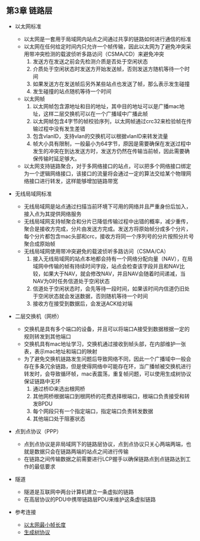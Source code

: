 ## 第3章 链路层
+ 以太网标准
    - 以太网是一套用于局域网内站点之间通过共享的链路如何进行通信的标准
    - 以太网在任何给定时间内只允许一个帧传输，因此以太网为了避免冲突采用带冲突检测的载波侦听多路访问（CSMA/CD）来避免冲突
        1. 发送方在发送之前会先检测介质是否处于空闲状态
        2. 介质处于空闲状态时发送方开始发送帧，否则发送方随机等待一个时间
        3. 如果发送方在发送帧后另外某些站点也发送了帧，那么表示发生碰撞
        4. 发生碰撞的站点随机等待一个时间
    - 以太网帧
        1. 以太网帧包含源地址和目的地址，其中目的地址可以是广播mac地址，这样二层交换机可以在一个广播域中广播此帧
        2. 以太网帧包含4字节的帧校验序列，以太网帧通过crc32来检验帧在传输过程中没有发生差错
        3. 包含vlanID，支持vlan的交换机可以根据vlanID来转发流量
        4. 帧大小具有限制，一般最小为64字节，原因是需要确保在发送过程中发生的冲突在到达发送方时，发送方仍然在传输当前帧，因此需要确保传输时延足够大。
    - 以太网支持链路聚合，对于多网络接口的站点，可以把多个网络接口绑定为一个逻辑网络接口，该接口的流量将会通过一定的算法交给某个物理网络接口进行转发，这样能够增加链路带宽
+ 无线局域网标准
    - 无线局域网是站点通过扫描当前环境下可用的网络并且严重身份后加入，接入点为其提供网络服务
    - 无线局域网支持帧聚合和分片已降低传输过程中出错的概率，减少重传，聚合是接收方完成，分片由发送方完成。发送方将原始帧分成多个分片，每个分片都包含mac头部和crc，接收方将同一个序列号的分片按照分片号聚合成原始帧
    - 无线局域网使用带冲突避免的载波侦听多路访问（CSMA/CA）
        1. 接入无线局域网的站点本地都会持有一个网络分配向量（NAV），在局域网中传输的帧有持续时间字段，站点会检查该字段并且和NAV比较，如果大于NAV，就会修改NAV，并且NAV会随着时间递减，当NAV为0时任务信道处于空闲状态
        2. 信道处于空闲状态时，会先等待一段时间，如果该时间内信道仍旧处于空闲状态就会发送数据，否则随机等待一个时间
        3. 接收方在接受到数据后，会发送ACK给对端
+ 二层交换机（网桥）
    - 交换机是具有多个端口的设备，并且可以将端口A接受到数据根据一定的规则转发到其他端口
    - 交换机具有mac地址学习，交换机通过接收到帧头部，在内部维护一张表，表示mac地址和端口的映射
    - 为了避免交换机链路发生问题后导致网络不同，因此一个广播域中一般会存在多条冗余链路，但是使得网络中可能存在环，当广播帧被交换机进行转发时，会导致循环帧，mac表震荡，重复帧问题，可以使用生成树协议保证链路中无环
        1. 通过桥ID来选出根网桥
        2. 其他网桥根据端口到根网桥的花费选择根端口，根端口负责接受和转发BPDU
        3. 每个网段只有一个指定端口，指定端口负责转发数据
        4. 其他端口处于阻塞状态
+ 点到点协议（PPP）
    - 点到点协议是非局域网下的链路层协议，点到点协议只关心两端两端，也就是数据只会在链路两端的站点之间进行传输
    - 在链路之间传输数据之前需要进行LCP握手以确保链路点到点链路达到工作的最低要求
+ 隧道
    - 隧道是互联网中两台计算机建立一条虚拟的链路
    - 在高层协议的PDU中携带链路层PDU来维护这条虚拟链路

+ 参考连接
    - [以太网最小帧长度](https://blog.csdn.net/rainertop/article/details/3020315?utm_medium=distribute.pc_relevant_t0.none-task-blog-BlogCommendFromMachineLearnPai2-1.add_param_isCf&depth_1-utm_source=distribute.pc_relevant_t0.none-task-blog-BlogCommendFromMachineLearnPai2-1.add_param_isCf)
    - [生成树协议](https://www.qingsword.com/qing/636.html)
    